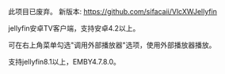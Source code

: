 此项目已废弃。
新版本:   https://github.com/sifacaii/VlcXWJellyfin


jellyfin安卓TV客户端，支持安卓4.2以上。

可在右上角菜单勾选"调用外部播放器"选项，使用外部播放器播放。

支持jellyfin8.1以上，EMBY4.7.8.0。
